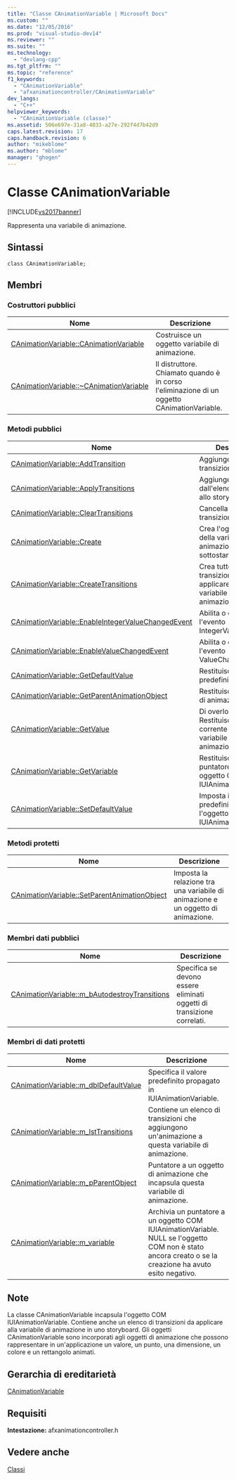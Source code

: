 ```yaml
---
title: "Classe CAnimationVariable | Microsoft Docs"
ms.custom: ""
ms.date: "12/05/2016"
ms.prod: "visual-studio-dev14"
ms.reviewer: ""
ms.suite: ""
ms.technology: 
  - "devlang-cpp"
ms.tgt_pltfrm: ""
ms.topic: "reference"
f1_keywords: 
  - "CAnimationVariable"
  - "afxanimationcontroller/CAnimationVariable"
dev_langs: 
  - "C++"
helpviewer_keywords: 
  - "CAnimationVariable (classe)"
ms.assetid: 506e697e-31a8-4033-a27e-292f4d7b42d9
caps.latest.revision: 17
caps.handback.revision: 6
author: "mikeblome"
ms.author: "mblome"
manager: "ghogen"
---
```

# Classe CAnimationVariable
[!INCLUDE[vs2017banner](../../assembler/inline/includes/vs2017banner.md)]

Rappresenta una variabile di animazione.  
  
## Sintassi  
  
```  
class CAnimationVariable;  
```  
  
## Membri  
  
### Costruttori pubblici  
  
|Nome|Descrizione|  
|----------|-----------------|  
|[CAnimationVariable::CAnimationVariable](../Topic/CAnimationVariable::CAnimationVariable.md)|Costruisce un oggetto variabile di animazione.|  
|[CAnimationVariable::~CAnimationVariable](../Topic/CAnimationVariable::~CAnimationVariable.md)|Il distruttore.  Chiamato quando è in corso l'eliminazione di un oggetto CAnimationVariable.|  
  
### Metodi pubblici  
  
|Nome|Descrizione|  
|----------|-----------------|  
|[CAnimationVariable::AddTransition](../Topic/CAnimationVariable::AddTransition.md)|Aggiunge una transizione.|  
|[CAnimationVariable::ApplyTransitions](../Topic/CAnimationVariable::ApplyTransitions.md)|Aggiunge transizioni dall'elenco interno allo storyboard.|  
|[CAnimationVariable::ClearTransitions](../Topic/CAnimationVariable::ClearTransitions.md)|Cancella le transizioni.|  
|[CAnimationVariable::Create](../Topic/CAnimationVariable::Create.md)|Crea l'oggetto COM della variabile di animazione sottostante.|  
|[CAnimationVariable::CreateTransitions](../Topic/CAnimationVariable::CreateTransitions.md)|Crea tutte le transizioni da applicare a questa variabile di animazione.|  
|[CAnimationVariable::EnableIntegerValueChangedEvent](../Topic/CAnimationVariable::EnableIntegerValueChangedEvent.md)|Abilita o disabilita l'evento IntegerValueChanged.|  
|[CAnimationVariable::EnableValueChangedEvent](../Topic/CAnimationVariable::EnableValueChangedEvent.md)|Abilita o disabilita l'evento ValueChanged.|  
|[CAnimationVariable::GetDefaultValue](../Topic/CAnimationVariable::GetDefaultValue.md)|Restituisce il valore predefinito.|  
|[CAnimationVariable::GetParentAnimationObject](../Topic/CAnimationVariable::GetParentAnimationObject.md)|Restituisce l'oggetto di animazione padre.|  
|[CAnimationVariable::GetValue](../Topic/CAnimationVariable::GetValue.md)|Di overload.  Restituisce il valore corrente della variabile di animazione.|  
|[CAnimationVariable::GetVariable](../Topic/CAnimationVariable::GetVariable.md)|Restituisce un puntatore a un oggetto COM IUIAnimationVariable.|  
|[CAnimationVariable::SetDefaultValue](../Topic/CAnimationVariable::SetDefaultValue.md)|Imposta il valore predefinito e rilascia l'oggetto COM IUIAnimationVariable.|  
  
### Metodi protetti  
  
|Nome|Descrizione|  
|----------|-----------------|  
|[CAnimationVariable::SetParentAnimationObject](../Topic/CAnimationVariable::SetParentAnimationObject.md)|Imposta la relazione tra una variabile di animazione e un oggetto di animazione.|  
  
### Membri dati pubblici  
  
|Nome|Descrizione|  
|----------|-----------------|  
|[CAnimationVariable::m\_bAutodestroyTransitions](../Topic/CAnimationVariable::m_bAutodestroyTransitions.md)|Specifica se devono essere eliminati oggetti di transizione correlati.|  
  
### Membri di dati protetti  
  
|Nome|Descrizione|  
|----------|-----------------|  
|[CAnimationVariable::m\_dblDefaultValue](../Topic/CAnimationVariable::m_dblDefaultValue.md)|Specifica il valore predefinito propagato in IUIAnimationVariable.|  
|[CAnimationVariable::m\_lstTransitions](../Topic/CAnimationVariable::m_lstTransitions.md)|Contiene un elenco di transizioni che aggiungono un'animazione a questa variabile di animazione.|  
|[CAnimationVariable::m\_pParentObject](../Topic/CAnimationVariable::m_pParentObject.md)|Puntatore a un oggetto di animazione che incapsula questa variabile di animazione.|  
|[CAnimationVariable::m\_variable](../Topic/CAnimationVariable::m_variable.md)|Archivia un puntatore a un oggetto COM IUIAnimationVariable.  NULL se l'oggetto COM non è stato ancora creato o se la creazione ha avuto esito negativo.|  
  
## Note  
 La classe CAnimationVariable incapsula l'oggetto COM IUIAnimationVariable.  Contiene anche un elenco di transizioni da applicare alla variabile di animazione in uno storyboard.  Gli oggetti CAnimationVariable sono incorporati agli oggetti di animazione che possono rappresentare in un'applicazione un valore, un punto, una dimensione, un colore e un rettangolo animati.  
  
## Gerarchia di ereditarietà  
 [CAnimationVariable](../../mfc/reference/canimationvariable-class.md)  
  
## Requisiti  
 **Intestazione:** afxanimationcontroller.h  
  
## Vedere anche  
 [Classi](../../mfc/reference/mfc-classes.md)
